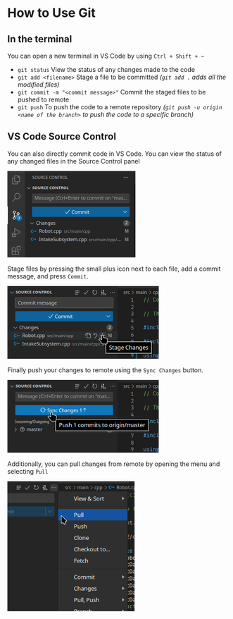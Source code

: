 # How to Use Git

## In the terminal
You can open a new terminal in VS Code by using `Ctrl + Shift + ~`

- `git status` View the status of any changes made to the code
- `git add <filename>` Stage a file to be committed *(`git add .` adds all the modified files)*
- `git commit -m "<commit message>"` Commit the staged files to be pushed to remote
- `git push` To push the code to a remote repository *(`git push -u origin <name of the branch>` to push the code to a specific branch)*





## VS Code Source Control
You can also directly commit code in VS Code. You can view the status of any changed files in the Source Control panel

![Source Control](images/sourcecontrol.png)

Stage files by pressing the small plus icon next to each file, add a commit message, and press `Commit`.

![Staging files](images/sourcecontrol_stage.png)

Finally push your changes to remote using the `Sync Changes` button.

![Pushing files](images/sourcecontrol_push.png)

Additionally, you can pull changes from remote by opening the menu and selecting `Pull`

![Pulling files](images/sourcecontrol_pull.png)